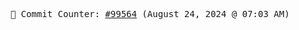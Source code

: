 <p align="center">
    <samp>
        📮 Commit Counter: <a href="https://github.com/Javascript-void0/Javascript-void0/commits/main">#99564</a> (August 24, 2024 @ 07:03 AM)
    </samp>
</p>